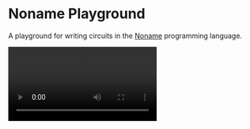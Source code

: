 # Noname Playground

A playground for writing circuits in the [Noname](https://github.com/zksecurity/noname) programming language.

![](noname_playground_demo.mp4)

